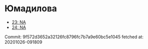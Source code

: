 # Юмадилова
- [23: NA](23.md)
- [24: NA](24.md)

Commit: 9f572d3652a32126fc8796fc7b7a9e60bc5e1045
 fetched at: 20201026-091809
